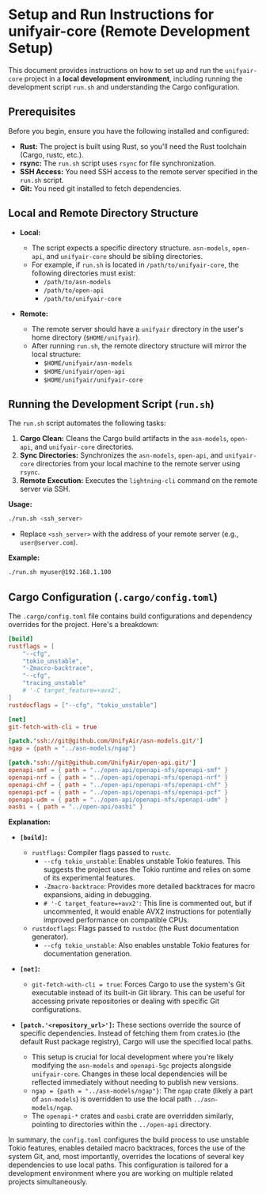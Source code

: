 # Setup and Run Instructions for unifyair-core (Remote Development Setup)

This document provides instructions on how to set up and run the `unifyair-core` project in a **local development environment**, including running the development script `run.sh` and understanding the Cargo configuration.

## Prerequisites
Before you begin, ensure you have the following installed and configured:

-   **Rust:** The project is built using Rust, so you'll need the Rust toolchain (Cargo, rustc, etc.).
-   **rsync:** The `run.sh` script uses `rsync` for file synchronization.
-   **SSH Access:** You need SSH access to the remote server specified in the `run.sh` script.
-   **Git:** You need git installed to fetch dependencies.

## Local and Remote Directory Structure
-   **Local:**
    -   The script expects a specific directory structure. `asn-models`, `open-api`, and `unifyair-core` should be sibling directories.
    -   For example, if `run.sh` is located in `/path/to/unifyair-core`, the following directories must exist:
        -   `/path/to/asn-models`
        -   `/path/to/open-api`
        -   `/path/to/unifyair-core`

-   **Remote:**
    -   The remote server should have a `unifyair` directory in the user's home directory (`$HOME/unifyair`).
    -   After running `run.sh`, the remote directory structure will mirror the local structure:
        -   `$HOME/unifyair/asn-models`
        -   `$HOME/unifyair/open-api`
        -   `$HOME/unifyair/unifyair-core`

## Running the Development Script (`run.sh`)

The `run.sh` script automates the following tasks:

1.  **Cargo Clean:** Cleans the Cargo build artifacts in the `asn-models`, `open-api`, and `unifyair-core` directories.
2.  **Sync Directories:** Synchronizes the `asn-models`, `open-api`, and `unifyair-core` directories from your local machine to the remote server using `rsync`.
3.  **Remote Execution:** Executes the `lightning-cli` command on the remote server via SSH.

**Usage:**

```bash
./run.sh <ssh_server>
```

-   Replace `<ssh_server>` with the address of your remote server (e.g., `user@server.com`).

**Example:**

```bash
./run.sh myuser@192.168.1.100
```

## Cargo Configuration (`.cargo/config.toml`)
The `.cargo/config.toml` file contains build configurations and dependency overrides for the project. Here's a breakdown:

```toml
[build]
rustflags = [
    "--cfg",
    "tokio_unstable",
    "-Zmacro-backtrace",
    "--cfg",
    "tracing_unstable"
    # '-C target_feature=+avx2',
]
rustdocflags = ["--cfg", "tokio_unstable"]

[net]
git-fetch-with-cli = true

[patch.'ssh://git@github.com/UnifyAir/asn-models.git/']
ngap = {path = "../asn-models/ngap"}

[patch.'ssh://git@github.com/UnifyAir/open-api.git/']
openapi-smf = { path = "../open-api/openapi-nfs/openapi-smf" }
openapi-nrf = { path = "../open-api/openapi-nfs/openapi-nrf" }
openapi-chf = { path = "../open-api/openapi-nfs/openapi-chf" }
openapi-pcf = { path = "../open-api/openapi-nfs/openapi-pcf" }
openapi-udm = { path = "../open-api/openapi-nfs/openapi-udm" }
oasbi = { path = "../open-api/oasbi" }
```

**Explanation:**

-   **`[build]`:**
    -   `rustflags`: Compiler flags passed to `rustc`.
        -   `--cfg tokio_unstable`: Enables unstable Tokio features.  This suggests the project uses the Tokio runtime and relies on some of its experimental features.
        -   `-Zmacro-backtrace`: Provides more detailed backtraces for macro expansions, aiding in debugging.
        -   `# '-C target_feature=+avx2'`:  This line is commented out, but if uncommented, it would enable AVX2 instructions for potentially improved performance on compatible CPUs.
    -   `rustdocflags`:  Flags passed to `rustdoc` (the Rust documentation generator).
        -    `--cfg tokio_unstable`:  Also enables unstable Tokio features for documentation generation.

-   **`[net]`:**
    -   `git-fetch-with-cli = true`: Forces Cargo to use the system's Git executable instead of its built-in Git library. This can be useful for accessing private repositories or dealing with specific Git configurations.

-   **`[patch.'<repository_url>']`:**  These sections override the source of specific dependencies.  Instead of fetching them from crates.io (the default Rust package registry), Cargo will use the specified local paths.
    -   This setup is crucial for local development where you're likely modifying the `asn-models` and `openapi-5gc` projects alongside `unifyair-core`. Changes in these local dependencies will be reflected immediately without needing to publish new versions.
    -   `ngap = {path = "../asn-models/ngap"}`:  The `ngap` crate (likely a part of `asn-models`) is overridden to use the local path `../asn-models/ngap`.
    -   The `openapi-*` crates and `oasbi` crate are overridden similarly, pointing to directories within the `../open-api` directory.

In summary, the `config.toml` configures the build process to use unstable Tokio features, enables detailed macro backtraces, forces the use of the system Git, and, most importantly, overrides the locations of several key dependencies to use local paths. This configuration is tailored for a development environment where you are working on multiple related projects simultaneously.